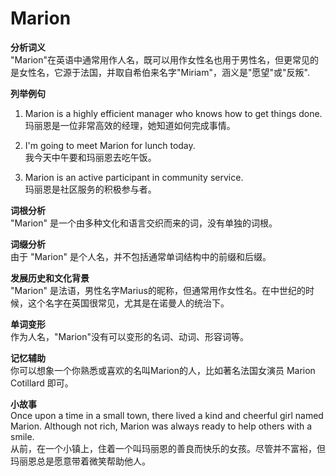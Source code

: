 # Marion

**分析词义**  
"Marion"在英语中通常用作人名，既可以用作女性名也用于男性名，但更常见的是女性名，它源于法国，并取自希伯来名字"Miriam"，涵义是"愿望"或"反叛".

  

**列举例句**

  

1.  Marion is a highly efficient manager who knows how to get things done.  
    玛丽恩是一位非常高效的经理，她知道如何完成事情。
    
      
    
2.  I'm going to meet Marion for lunch today.  
    我今天中午要和玛丽恩去吃午饭。
    
      
    
3.  Marion is an active participant in community service.  
    玛丽恩是社区服务的积极参与者。
    
      
    

  

**词根分析**  
"Marion" 是一个由多种文化和语言交织而来的词，没有单独的词根。

  

**词缀分析**  
由于 "Marion" 是个人名，并不包括通常单词结构中的前缀和后缀。

  

**发展历史和文化背景**  
"Marion" 是法语，男性名字Marius的昵称，但通常用作女性名。在中世纪的时候，这个名字在英国很常见，尤其是在诺曼人的统治下。

  

**单词变形**  
作为人名，"Marion"没有可以变形的名词、动词、形容词等。

  

**记忆辅助**  
你可以想象一个你熟悉或喜欢的名叫Marion的人，比如著名法国女演员 Marion Cotillard 即可。

  

**小故事**  
Once upon a time in a small town, there lived a kind and cheerful girl named Marion. Although not rich, Marion was always ready to help others with a smile.  
从前，在一个小镇上，住着一个叫玛丽恩的善良而快乐的女孩。尽管并不富裕，但玛丽恩总是愿意带着微笑帮助他人。
